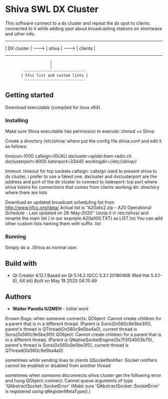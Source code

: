 # Shiva SWL DX Cluster

This software connect to a dx cluster and repeat the dx spot to clients connected to it while adding spot about broadcasting stations on shortwave and other info.

 -------------        -------         ---------
| DX cluster  | ---> | shiva | --->  | clients |
 -------------        -------         ---------
                        |
                        |
            ----------------------------
           | hfcc list and custom lists |
            ----------------------------


## Getting started
Download executable (compiled for linux x64).


### Installing
Make sure Shiva executable has permission to execute: chmod +x Shiva

Create a directory /etc/shiva/ where put the config file shiva.conf and edit it as follows:

timeout=1000
callsign=I0UAU
dxcluster=spider.ham-radio.ch
dxclusterport=8000
listenport=33445
workingdir=//etc//shiva//


timeout: timeout for tcp sockets
callsign: callsign used to present shiva to dx cluster, i prefer to use a faked one.
dxcluster and dxclusterport are the address and port of the dx cluster to connect to
listenport: tcp port where shiva listens for connections that comes from clients
working dir: directory where there are lists

Download an updated broadcast scheduling list from http://www.hfcc.org/data/
Actual list is "A20allx2.zip - A20 Operational Schedule - Last updated on 26-May-2020"
Unzip it in /etc/shiva/ and rename the main list ( in our example A20all00.TXT) as LIST.list
You can add other custom lists naming them with suffix .list

### Running
Simply do a ./Shiva as normal user.

## Build with
*   Qt Creator 4.12.1
    Based on Qt 5.14.2 (GCC 5.3.1 20160406 (Red Hat 5.3.1-6), 64 bit)
    Built on May 19 2020 04:15:49

## Authors

* **Walter Panella IU2MEH** - *Initial work*

Known Bugs:
when someone connects:
QObject: Cannot create children for a parent that is in a different thread.
(Parent is Sons(0x560c9e5be3f0), parent's thread is QThread(0x560c9e5ba4a0), current thread is Sons(0x560c9e5be3f0)
QObject: Cannot create children for a parent that is in a different thread.
(Parent is QNativeSocketEngine(0x7f3f24003b70), parent's thread is Sons(0x560c9e5be3f0), current thread is QThread(0x560c9e5ba4a0)

sometimes while sending lines to clients
QSocketNotifier: Socket notifiers cannot be enabled or disabled from another thread

sometimes when someone disconnects shiva cluster get the following error and hung
QObject::connect: Cannot queue arguments of type 'QAbstractSocket::SocketError'
(Make sure 'QAbstractSocket::SocketError' is registered using qRegisterMetaType().)
